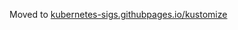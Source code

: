 
Moved to [kubernetes-sigs.githubpages.io/kustomize](kubernetes-sigs.githubpages.io/kustomize/api-reference/glossary/)
